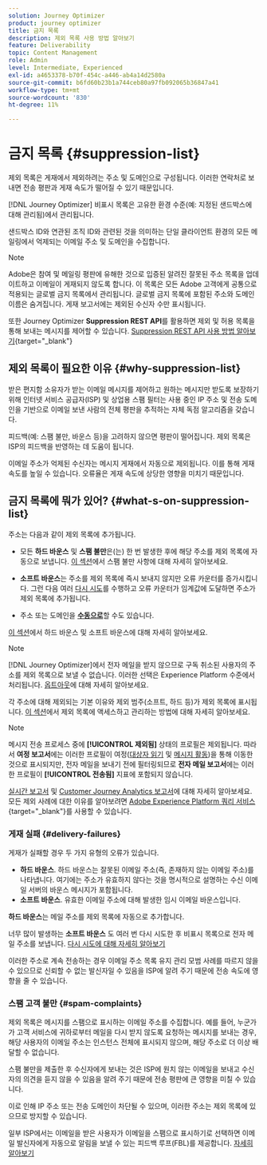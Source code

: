 ```yaml
---
solution: Journey Optimizer
product: journey optimizer
title: 금지 목록
description: 제외 목록 사용 방법 알아보기
feature: Deliverability
topic: Content Management
role: Admin
level: Intermediate, Experienced
exl-id: a4653378-b70f-454c-a446-ab4a14d2580a
source-git-commit: b6fd60b23b1a744ceb80a97fb092065b36847a41
workflow-type: tm+mt
source-wordcount: '830'
ht-degree: 11%

---
```


# 금지 목록 {#suppression-list}

제외 목록은 게재에서 제외하려는 주소 및 도메인으로 구성됩니다. 이러한 연락처로 보내면 전송 평판과 게재 속도가 떨어질 수 있기 때문입니다.

[!DNL Journey Optimizer] 비표시 목록은 고유한 환경 수준(예: 지정된 샌드박스에 대해 관리됨)에서 관리됩니다.

샌드박스 ID와 연관된 조직 ID와 관련된 것을 의미하는 단일 클라이언트 환경의 모든 메일링에서 억제되는 이메일 주소 및 도메인을 수집합니다.

>[!NOTE]
>
>Adobe은 참여 및 메일링 평판에 유해한 것으로 입증된 알려진 잘못된 주소 목록을 업데이트하고 이메일이 게재되지 않도록 합니다. 이 목록은 모든 Adobe 고객에게 공통으로 적용되는 글로벌 금지 목록에서 관리됩니다. 글로벌 금지 목록에 포함된 주소와 도메인 이름은 숨겨집니다. 게재 보고서에는 제외된 수신자 수만 표시됩니다.

또한 Journey Optimizer **Suppression REST API**&#x200B;를 활용하면 제외 및 허용 목록을 통해 보내는 메시지를 제어할 수 있습니다. [Suppression REST API 사용 방법 알아보기](https://developer.adobe.com/journey-optimizer-apis/references/suppression/){target="_blank"}

## 제외 목록이 필요한 이유 {#why-suppression-list}

받은 편지함 소유자가 받는 이메일 메시지를 제어하고 원하는 메시지만 받도록 보장하기 위해 인터넷 서비스 공급자(ISP) 및 상업용 스팸 필터는 사용 중인 IP 주소 및 전송 도메인을 기반으로 이메일 보낸 사람의 전체 평판을 추적하는 자체 독점 알고리즘을 갖습니다.

피드백(예: 스팸 불만, 바운스 등)을 고려하지 않으면 평판이 떨어집니다. 제외 목록은 ISP의 피드백을 반영하는 데 도움이 됩니다.

이메일 주소가 억제된 수신자는 메시지 게재에서 자동으로 제외됩니다. 이를 통해 게재 속도를 높일 수 있습니다. 오류율은 게재 속도에 상당한 영향을 미치기 때문입니다.

## 금지 목록에 뭐가 있어? {#what-s-on-suppression-list}

주소는 다음과 같이 제외 목록에 추가됩니다.

* 모든 **하드 바운스** 및 **스팸 불만**&#x200B;은(는) 한 번 발생한 후에 해당 주소를 제외 목록에 자동으로 보냅니다. [이 섹션](#spam-complaints)에서 스팸 불만 사항에 대해 자세히 알아보세요.

* **소프트 바운스**&#x200B;는 주소를 제외 목록에 즉시 보내지 않지만 오류 카운터를 증가시킵니다. 그런 다음 여러 [다시 시도](../configuration/retries.md)를 수행하고 오류 카운터가 임계값에 도달하면 주소가 제외 목록에 추가됩니다.

* 주소 또는 도메인을 [**수동으로**](../configuration/manage-suppression-list.md#add-addresses-and-domains)할 수도 있습니다.

[이 섹션](#delivery-failures)에서 하드 바운스 및 소프트 바운스에 대해 자세히 알아보세요.

>[!NOTE]
>
>[!DNL Journey Optimizer]에서 전자 메일을 받지 않으므로 구독 취소된 사용자의 주소를 제외 목록으로 보낼 수 없습니다. 이러한 선택은 Experience Platform 수준에서 처리됩니다. [옵트아웃](../privacy/opt-out.md)에 대해 자세히 알아보세요.

각 주소에 대해 제외되는 기본 이유와 제외 범주(소프트, 하드 등)가 제외 목록에 표시됩니다. [이 섹션](../configuration/manage-suppression-list.md)에서 제외 목록에 액세스하고 관리하는 방법에 대해 자세히 알아보세요.

>[!NOTE]
>
>메시지 전송 프로세스 중에 **[!UICONTROL 제외됨]** 상태의 프로필은 제외됩니다. 따라서 **여정 보고서**&#x200B;에는 이러한 프로필이 여정([대상자 읽기](../building-journeys/read-audience.md) 및 [메시지 활동](../building-journeys/journeys-message.md))을 통해 이동한 것으로 표시되지만, 전자 메일을 보내기 전에 필터링되므로 **전자 메일 보고서**&#x200B;에는 이러한 프로필이 **[!UICONTROL 전송됨]** 지표에 포함되지 않습니다.
>
>[실시간 보고서](../reports/live-report.md) 및 [Customer Journey Analytics 보고서](../reports/report-gs-cja.md)에 대해 자세히 알아보세요. 모든 제외 사례에 대한 이유를 알아보려면 [Adobe Experience Platform 쿼리 서비스](https://experienceleague.adobe.com/docs/experience-platform/query/api/getting-started.html?lang=ko){target="_blank"}를 사용할 수 있습니다.

### 게재 실패 {#delivery-failures}

게재가 실패할 경우 두 가지 유형의 오류가 있습니다.

* **하드 바운스**. 하드 바운스는 잘못된 이메일 주소(즉, 존재하지 않는 이메일 주소)를 나타냅니다. 여기에는 주소가 유효하지 않다는 것을 명시적으로 설명하는 수신 이메일 서버의 바운스 메시지가 포함됩니다.
* **소프트 바운스**. 유효한 이메일 주소에 대해 발생한 임시 이메일 바운스입니다.

**하드 바운스**&#x200B;는 메일 주소를 제외 목록에 자동으로 추가합니다.

너무 많이 발생하는 **소프트 바운스** <!--or an **ignored** error-->도 여러 번 다시 시도한 후 비표시 목록으로 전자 메일 주소를 보냅니다. [다시 시도에 대해 자세히 알아보기](../configuration/retries.md)

이러한 주소로 계속 전송하는 경우 이메일 주소 목록 유지 관리 모범 사례를 따르지 않을 수 있으므로 신뢰할 수 없는 발신자일 수 있음을 ISP에 알려 주기 때문에 전송 속도에 영향을 줄 수 있습니다.

### 스팸 고객 불만 {#spam-complaints}

제외 목록은 메시지를 스팸으로 표시하는 이메일 주소를 수집합니다. 예를 들어, 누군가가 고객 서비스에 귀하로부터 메일을 다시 받지 않도록 요청하는 메시지를 보내는 경우, 해당 사용자의 이메일 주소는 인스턴스 전체에 표시되지 않으며, 해당 주소로 더 이상 배달할 수 없습니다.

스팸 불만을 제출한 후 수신자에게 보내는 것은 ISP에 원치 않는 이메일을 보내고 수신자의 의견을 듣지 않을 수 있음을 알려 주기 때문에 전송 평판에 큰 영향을 미칠 수 있습니다.

이로 인해 IP 주소 또는 전송 도메인이 차단될 수 있으며, 이러한 주소는 제외 목록에 있으므로 방지할 수 있습니다.

일부 ISP에서는 이메일을 받은 사용자가 이메일을 스팸으로 표시하기로 선택하면 이메일 발신자에게 자동으로 알림을 보낼 수 있는 피드백 루프(FBL)를 제공합니다. [자세히 알아보기](deliverability.md#feedback-loops)
